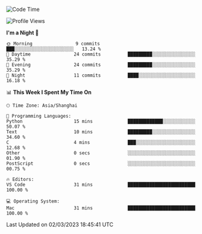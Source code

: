 <!--START_SECTION:waka-->
![Code Time](http://img.shields.io/badge/Code%20Time-48%20hrs%207%20mins-blue)

![Profile Views](http://img.shields.io/badge/Profile%20Views-0-blue)

**I'm a Night 🦉** 

```text
🌞 Morning                9 commits           ███░░░░░░░░░░░░░░░░░░░░░░   13.24 % 
🌆 Daytime                24 commits          █████████░░░░░░░░░░░░░░░░   35.29 % 
🌃 Evening                24 commits          █████████░░░░░░░░░░░░░░░░   35.29 % 
🌙 Night                  11 commits          ████░░░░░░░░░░░░░░░░░░░░░   16.18 % 
```


📊 **This Week I Spent My Time On** 

```text
🕑︎ Time Zone: Asia/Shanghai

💬 Programming Languages: 
Python                   15 mins             █████████████░░░░░░░░░░░░   50.07 % 
Text                     10 mins             █████████░░░░░░░░░░░░░░░░   34.60 % 
C                        4 mins              ███░░░░░░░░░░░░░░░░░░░░░░   12.68 % 
Other                    0 secs              ░░░░░░░░░░░░░░░░░░░░░░░░░   01.90 % 
PostScript               0 secs              ░░░░░░░░░░░░░░░░░░░░░░░░░   00.75 % 

🔥 Editors: 
VS Code                  31 mins             █████████████████████████   100.00 % 

💻 Operating System: 
Mac                      31 mins             █████████████████████████   100.00 % 
```


 Last Updated on 02/03/2023 18:45:41 UTC
<!--END_SECTION:waka-->